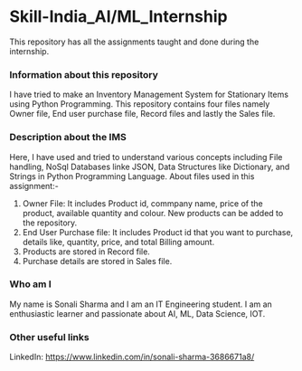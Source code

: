 # Skill-India_AI/ML_Internship
This repository has all the assignments taught and done during the internship.

### Information about this repository
I have tried to make an Inventory Management System for Stationary Items using Python Programming.
This repository contains four files namely Owner file, End user purchase file, Record files and lastly the Sales file.

### Description about the IMS
Here, I have used and tried to understand various concepts including File handling, NoSql Databases linke JSON, Data Structures like Dictionary, and Strings in Python Programming Language.
About files used in this assignment:-
1) Owner File: It includes Product id, commpany name, price of the product, available quantity and colour. New products can be added to the repository.
2) End User Purchase file: It includes Product id that you want to purchase, details like, quantity, price, and total Billing amount.
3) Products are stored in Record file.
4) Purchase details are stored in Sales file.

### Who am I
My name is Sonali Sharma and I am an IT Engineering student. I am an enthusiastic learner and passionate about AI, ML, Data Science, IOT.

### Other useful links
LinkedIn: https://www.linkedin.com/in/sonali-sharma-3686671a8/






